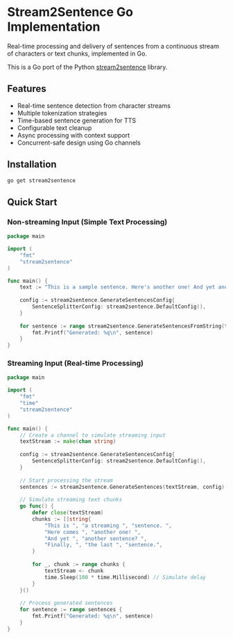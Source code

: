 # Stream2Sentence Go Implementation

Real-time processing and delivery of sentences from a continuous stream of characters or text chunks, implemented in Go.

This is a Go port of the Python [stream2sentence](https://github.com/KoljaB/stream2sentence) library.

## Features

- Real-time sentence detection from character streams
- Multiple tokenization strategies 
- Time-based sentence generation for TTS
- Configurable text cleanup
- Async processing with context support
- Concurrent-safe design using Go channels

## Installation

```bash
go get stream2sentence
```

## Quick Start

### Non-streaming Input (Simple Text Processing)

```go
package main

import (
    "fmt"
    "stream2sentence"
)

func main() {
    text := "This is a sample sentence. Here's another one! And yet another sentence? Finally, the last sentence."
    
    config := stream2sentence.GenerateSentencesConfig{
        SentenceSplitterConfig: stream2sentence.DefaultConfig(),
    }
    
    for sentence := range stream2sentence.GenerateSentencesFromString(text, config) {
        fmt.Printf("Generated: %q\n", sentence)
    }
}
```

### Streaming Input (Real-time Processing)

```go
package main

import (
    "fmt"
    "time"
    "stream2sentence"
)

func main() {
    // Create a channel to simulate streaming input
    textStream := make(chan string)
    
    config := stream2sentence.GenerateSentencesConfig{
        SentenceSplitterConfig: stream2sentence.DefaultConfig(),
    }
    
    // Start processing the stream
    sentences := stream2sentence.GenerateSentences(textStream, config)
    
    // Simulate streaming text chunks
    go func() {
        defer close(textStream)
        chunks := []string{
            "This is ", "a streaming ", "sentence. ",
            "Here comes ", "another one! ",
            "And yet ", "another sentence? ",
            "Finally, ", "the last ", "sentence.",
        }
        
        for _, chunk := range chunks {
            textStream <- chunk
            time.Sleep(100 * time.Millisecond) // Simulate delay
        }
    }()
    
    // Process generated sentences
    for sentence := range sentences {
        fmt.Printf("Generated: %q\n", sentence)
    }
}
```